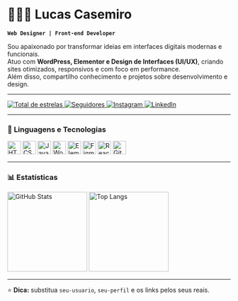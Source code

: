 # 👨🏻‍💻 Lucas Casemiro  

**`Web Designer | Front-end Developer`**  

Sou apaixonado por transformar ideias em interfaces digitais modernas e funcionais.  
Atuo com **WordPress, Elementor e Design de Interfaces (UI/UX)**, criando sites otimizados, responsivos e com foco em performance.  
Além disso, compartilho conhecimento e projetos sobre desenvolvimento e design.  

---

<p align="left">
    <a href="https://github.com/seu-usuario?tab=repositories&sort=stargazers">
        <img 
            alt="Total de estrelas" 
            title="Total de estrelas GitHub" 
            src="https://custom-icon-badges.demolab.com/github/stars/seu-usuario?color=55960c&style=for-the-badge&labelColor=488207&logo=star&label=Estrelas"
        />
    </a>
    <a href="https://github.com/seu-usuario?tab=followers">
        <img 
            alt="Seguidores" 
            title="Me siga no GitHub" 
            src="https://custom-icon-badges.demolab.com/github/followers/seu-usuario?color=236ad3&labelColor=1155ba&style=for-the-badge&logo=github&label=Seguidores&logoColor=white"
        />
    </a>
    <a href="https://instagram.com/seu-perfil">
        <img 
            alt="Instagram" 
            title="Me acompanhe no Instagram" 
            src="https://img.shields.io/badge/-Instagram-E4405F?style=for-the-badge&logo=instagram&logoColor=white"
        />
    </a>
    <a href="https://linkedin.com/in/seu-perfil">
        <img 
            alt="LinkedIn" 
            title="Meu perfil no LinkedIn" 
            src="https://img.shields.io/badge/-LinkedIn-0A66C2?style=for-the-badge&logo=linkedin&logoColor=white"
        />
    </a>
</p>

---

### 🚀 Linguagens e Tecnologias  

<p align="left">
<img title="HTML5" alt="HTML" width="30px" src="https://cdn.jsdelivr.net/gh/devicons/devicon/icons/html5/html5-original.svg" />
<img title="CSS3" alt="CSS" width="30px" src="https://cdn.jsdelivr.net/gh/devicons/devicon/icons/css3/css3-original.svg" />
<img title="JavaScript" alt="JavaScript" width="30px" src="https://cdn.jsdelivr.net/gh/devicons/devicon/icons/javascript/javascript-original.svg" />
<img title="WordPress" alt="WordPress" width="30px" src="https://cdn.jsdelivr.net/gh/devicons/devicon/icons/wordpress/wordpress-original.svg" />
<img title="Elementor" alt="Elementor" width="30px" src="https://skillicons.dev/icons?i=elementor" />
<img title="Figma" alt="Figma" width="30px" src="https://cdn.jsdelivr.net/gh/devicons/devicon/icons/figma/figma-original.svg" />
<img title="React" alt="React" width="30px" src="https://cdn.jsdelivr.net/gh/devicons/devicon/icons/react/react-original.svg" />
<img title="Git" alt="Git" width="30px" src="https://cdn.jsdelivr.net/gh/devicons/devicon/icons/git/git-original.svg" />
</p>  

---

### 📊 Estatísticas  

<p align="left">
  <img 
    alt="GitHub Stats" 
    height="180" 
    src="https://github-readme-stats.vercel.app/api?username=seu-usuario&show_icons=true&theme=tokyonight&include_all_commits=true&locale=pt-br" 
  />
  <img 
    alt="Top Langs" 
    height="180" 
    src="https://github-readme-stats.vercel.app/api/top-langs/?username=seu-usuario&theme=tokyonight&layout=compact&custom_title=Tecnologias&langs_count=9" 
  />
</p>  

---

⭐️ **Dica:** substitua `seu-usuario`, `seu-perfil` e os links pelos seus reais.  
